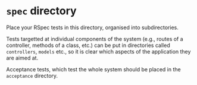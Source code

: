 # `spec` directory

Place your RSpec tests in this directory, organised into subdirectories.

Tests targetted at individual components of the system (e.g., routes of a
controller, methods of a class, etc.) can be put in directories called
`controllers`, `models` etc., so it is clear which aspects of the application
they are aimed at. 

Acceptance tests, which test the whole system should be placed in the
`acceptance` directory.
